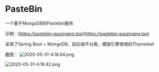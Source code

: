 # PasteBin

一个基于MongoDB的Pastebin服务

示例：[https://pastebin.guoziyang.top](https://pastebin.guoziyang.top)

采用了Spring Boot + MongoDB，前后端不分离，模版引擎使用的Thymeleaf

截图：
![2020-05-31-4.18.04.png](https://img.guoziyang.top/images/2020/05/31/2020-05-31-4.18.04.png)

![2020-05-31-4.18.42.png](https://img.guoziyang.top/images/2020/05/31/2020-05-31-4.18.42.png)
